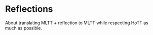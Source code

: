 # Reflections

About translating MLTT + reflection to MLTT while respecting HoTT as much as
possible.
